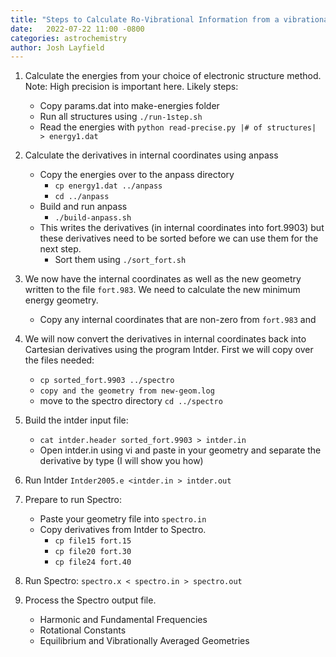 ```yaml
---
title: "Steps to Calculate Ro-Vibrational Information from a vibrational PES"
date:   2022-07-22 11:00 -0800
categories: astrochemistry
author: Josh Layfield 
---
```




1) Calculate the energies from your choice of electronic structure method. Note: High precision is important here. Likely steps:

   - Copy params.dat into make-energies folder
   - Run all structures using `./run-1step.sh`
   - Read the energies with `python read-precise.py |# of structures|  > energy1.dat`
2) Calculate the derivatives in internal coordinates using anpass
   - Copy the energies over to the anpass directory
     - `cp energy1.dat ../anpass`
     - `cd ../anpass`
   - Build and run anpass
     - `./build-anpass.sh`
   - This writes the derivatives (in internal coordinates into fort.9903) but these derivatives need to be sorted before we can use them for the next step. 
      - Sort them using `./sort_fort.sh`
3) We now have the internal coordinates as well as the new geometry written to the file `fort.983`. We need to calculate the new minimum energy geometry.
   - Copy any internal coordinates that are non-zero from `fort.983` and 

4) We will now convert the derivatives in internal coordinates back into Cartesian derivatives using the program Intder. First we will copy over the files needed:
   - `cp sorted_fort.9903 ../spectro`
   - `copy and the geometry from new-geom.log`
   - move to the spectro directory `cd ../spectro`

5) Build the intder input file:
   - `cat intder.header sorted_fort.9903 > intder.in`
   - Open intder.in using vi and paste in your geometry and separate the derivative by type (I will show you how)

6) Run Intder `Intder2005.e <intder.in > intder.out` 

7) Prepare to run Spectro:
   - Paste your geometry file into `spectro.in`
   - Copy derivatives from Intder to Spectro. 
     - `cp file15 fort.15`
     - `cp file20 fort.30`
     - `cp file24 fort.40`

8) Run Spectro: `spectro.x < spectro.in > spectro.out`

9) Process the Spectro output file. 
   - Harmonic and Fundamental Frequencies
   - Rotational Constants
   - Equilibrium and Vibrationally Averaged Geometries







